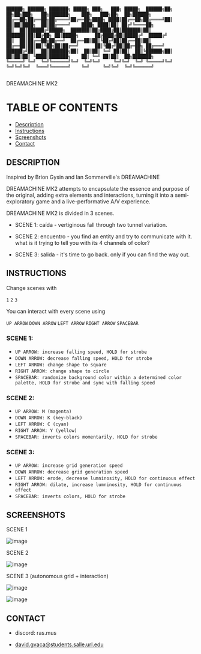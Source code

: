 ```

██████╗ ██████╗ ███████╗ █████╗ ███╗   ███╗ █████╗  ██████╗██╗  ██╗██╗███╗   ██╗███████╗    ███╗   ███╗██╗  ██╗██████╗ 
██╔══██╗██╔══██╗██╔════╝██╔══██╗████╗ ████║██╔══██╗██╔════╝██║  ██║██║████╗  ██║██╔════╝    ████╗ ████║██║ ██╔╝╚════██╗
██║  ██║██████╔╝█████╗  ███████║██╔████╔██║███████║██║     ███████║██║██╔██╗ ██║█████╗      ██╔████╔██║█████╔╝  █████╔╝
██║  ██║██╔══██╗██╔══╝  ██╔══██║██║╚██╔╝██║██╔══██║██║     ██╔══██║██║██║╚██╗██║██╔══╝      ██║╚██╔╝██║██╔═██╗ ██╔═══╝ 
██████╔╝██║  ██║███████╗██║  ██║██║ ╚═╝ ██║██║  ██║╚██████╗██║  ██║██║██║ ╚████║███████╗    ██║ ╚═╝ ██║██║  ██╗███████╗
╚═════╝ ╚═╝  ╚═╝╚══════╝╚═╝  ╚═╝╚═╝     ╚═╝╚═╝  ╚═╝ ╚═════╝╚═╝  ╚═╝╚═╝╚═╝  ╚═══╝╚══════╝    ╚═╝     ╚═╝╚═╝  ╚═╝╚══════╝


```

DREAMACHINE MK2

# TABLE OF CONTENTS

- [Description](#description)
- [Instructions](#instructions)
- [Screenshots](#screenshots)
- [Contact](#contact)

## DESCRIPTION

Inspired by Brion Gysin and Ian Sommerville's DREAMACHINE 

DREAMACHINE MK2 attempts to encapsulate the essence and purpose of the original, adding extra elements and interactions, turning it into a semi-exploratory game and a live-performative A/V experience. 

DREAMACHINE MK2 is divided in 3 scenes. 

* SCENE 1: caída - vertiginous fall through two tunnel variation.
  
* SCENE 2: encuentro - you find an entity and try to communicate with it. what is it trying to tell you with its 4 channels of color?
  
* SCENE 3: salida - it's time to go back. only if you can find the way out. 

## INSTRUCTIONS

Change scenes with 

```1``` ```2``` ```3```

You can interact with every scene using


```UP ARROW``` ```DOWN ARROW``` ```LEFT ARROW``` ```RIGHT ARROW``` ```SPACEBAR```

### SCENE 1: 
* ```UP ARROW: increase falling speed, HOLD for strobe```
* ```DOWN ARROW: decrease falling speed, HOLD for strobe```
* ```LEFT ARROW: change shape to square```
* ```RIGHT ARROW: change shape to circle```
* ```SPACEBAR: randomize background color within a determined color palette, HOLD for strobe and sync with falling speed```

### SCENE 2: 
* ```UP ARROW: M (magenta)```
* ```DOWN ARROW: K (key-black)```
* ```LEFT ARROW: C (cyan)```
* ```RIGHT ARROW: Y (yellow)```
* ```SPACEBAR: inverts colors momentarily, HOLD for strobe```

### SCENE 3: 
* ```UP ARROW: increase grid generation speed```
* ```DOWN ARROW: decrease grid generation speed```
* ```LEFT ARROW: erode, decrease lumninosity, HOLD for continuous effect```
* ```RIGHT ARROW: dilate, increase lumninosity, HOLD for continuous effect```
* ```SPACEBAR: inverts colors, HOLD for strobe```



## SCREENSHOTS


SCENE 1

![image](https://github.com/user-attachments/assets/501c62f4-5e53-47d0-a852-8ee99136ccf5)

SCENE 2

![image](https://github.com/user-attachments/assets/49693693-fbb6-42ef-adf3-cac81fb9c5c6)

SCENE 3 (autonomous grid + interaction)

![image](https://github.com/user-attachments/assets/d655705c-1d9d-4175-a8d6-47624ec47dcb)

![image](https://github.com/user-attachments/assets/c516b8d4-a4d6-495e-a6a6-5f746fdec5f7)



## CONTACT


- discord: ras.mus

- david.gvaca@students.salle.url.edu
                                                                                  
